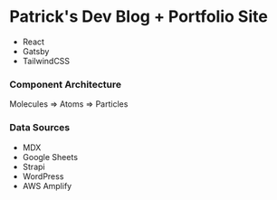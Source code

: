 # Patrick's Dev Blog + Portfolio Site

- React
- Gatsby
- TailwindCSS

### Component Architecture

Molecules => Atoms => Particles

### Data Sources

- MDX
- Google Sheets
- Strapi
- WordPress
- AWS Amplify
